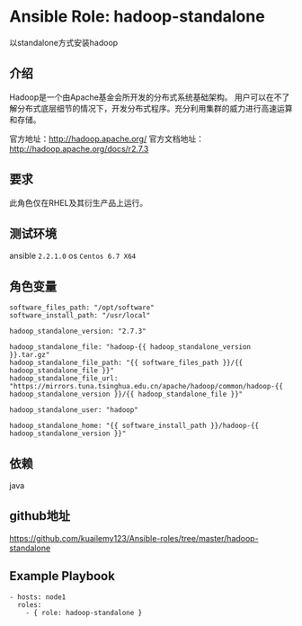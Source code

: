 # Ansible Role: hadoop-standalone

以standalone方式安装hadoop

## 介绍
Hadoop是一个由Apache基金会所开发的分布式系统基础架构。
用户可以在不了解分布式底层细节的情况下，开发分布式程序。充分利用集群的威力进行高速运算和存储。

官方地址：http://hadoop.apache.org/
官方文档地址：http://hadoop.apache.org/docs/r2.7.3

## 要求

此角色仅在RHEL及其衍生产品上运行。

## 测试环境

ansible `2.2.1.0`
os `Centos 6.7 X64`

## 角色变量
	software_files_path: "/opt/software"
	software_install_path: "/usr/local"

	hadoop_standalone_version: "2.7.3"

	hadoop_standalone_file: "hadoop-{{ hadoop_standalone_version }}.tar.gz"
	hadoop_standalone_file_path: "{{ software_files_path }}/{{ hadoop_standalone_file }}"
	hadoop_standalone_file_url: "https://mirrors.tuna.tsinghua.edu.cn/apache/hadoop/common/hadoop-{{ hadoop_standalone_version }}/{{ hadoop_standalone_file }}"

	hadoop_standalone_user: "hadoop"

	hadoop_standalone_home: "{{ software_install_path }}/hadoop-{{ hadoop_standalone_version }}"

## 依赖

java

## github地址
https://github.com/kuailemy123/Ansible-roles/tree/master/hadoop-standalone

## Example Playbook

	- hosts: node1
	  roles:
		- { role: hadoop-standalone }